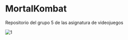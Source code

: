 # MortalKombat
Repositorio del grupo 5 de las asignatura de videojuegos

![1](https://user-images.githubusercontent.com/91343476/154428636-0dce8e71-93b3-4e06-bc4c-e9fc9beae36b.png)
